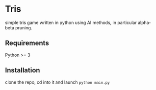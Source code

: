 # Tris
simple tris game written in python using AI methods, in particular alpha-beta pruning.

## Requirements
Python >= 3

## Installation
clone the repo, cd into it and launch `python main.py`
